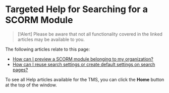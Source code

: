 # Targeted Help for Searching for a SCORM Module

> [!Alert] Please be aware that not all functionality covered in the linked articles may be available to you.

The following articles relate to this page:

- [How can I preview a SCORM module belonging to my organization?](../tms-administrators/courses-and-activities/start-scorm-module.md)
- [How can I reuse search settings or create default settings on search pages?](../tms-administrators/fundamentals/reuse-search-settings-or-create-default-settings-on-search-pages.md)

To see all Help articles available for the TMS, you can click the **Home** button at the top of the window.